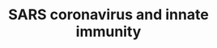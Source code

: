 ---
annotations:
- id: PW:0000895
  parent: signaling pathway
  type: Pathway Ontology
  value: type I interferon signaling pathway
- id: DOID:0080599
  parent: disease by infectious agent
  type: Disease Ontology
  value: Coronavirus infectious disease
- id: DOID:2945
  parent: disease by infectious agent
  type: Disease Ontology
  value: severe acute respiratory syndrome
- id: DOID:934
  parent: disease by infectious agent
  type: Disease Ontology
  value: viral infectious disease
authors:
- Fehrhart
- Egonw
- L Dupuis
- Jfigueirahasbun
- Eweitz
- Ash iyer
citedin:
- link: PMC8481128
  title: A Chinese host genetic study discovered IFNs and causality of laboratory
    traits on COVID-19 severity (2021)
communities:
- COVID19
description: SARS-CoV triggers the hosts innate immune system via the type I interferon
  system in dendritic cells and macrophages, which activate ISRE and IFN-b sentitive
  promoter elements.
last-edited: 2024-07-26
ndex: 7bdbf534-8b71-11eb-9e72-0ac135e8bacf
organisms:
- Homo sapiens
redirect_from:
- /index.php/Pathway:WP4912
- /instance/WP4912
- /instance/WP4912_r134670
revision: r134670
schema-jsonld:
- '@context': https://schema.org/
  '@id': https://wikipathways.github.io/pathways/WP4912.html
  '@type': Dataset
  creator:
    '@type': Organization
    name: WikiPathways
  description: SARS-CoV triggers the hosts innate immune system via the type I interferon
    system in dendritic cells and macrophages, which activate ISRE and IFN-b sentitive
    promoter elements.
  keywords:
  - ACE2
  - DDX58
  - IFIH1
  - IFNA1
  - IFNA10
  - IFNA13
  - IFNA14
  - IFNA16
  - IFNA17
  - IFNA2
  - IFNA21
  - IFNA4
  - IFNA5
  - IFNA6
  - IFNA7
  - IFNA8
  - IFNAR1
  - IFNAR2
  - IFNB1
  - IKBKE
  - IRF3
  - IRF9
  - JAK1
  - MAVS
  - S
  - STAT1
  - STAT2
  - TBK1
  - TICAM1
  - TLR3
  - TRAF3
  - TYK2
  license: CC0
  name: SARS coronavirus and innate immunity
seo: CreativeWork
title: SARS coronavirus and innate immunity
wpid: WP4912
---